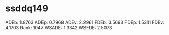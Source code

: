 # ssddq149

ADEb: 1.8763
ADEp: 0.7968
ADEv: 2.2961
FDEb: 3.5693
FDEp: 1.5311
FDEv: 4.1703
Rank: 1047
WSADE: 1.3342
WSFDE: 2.5073